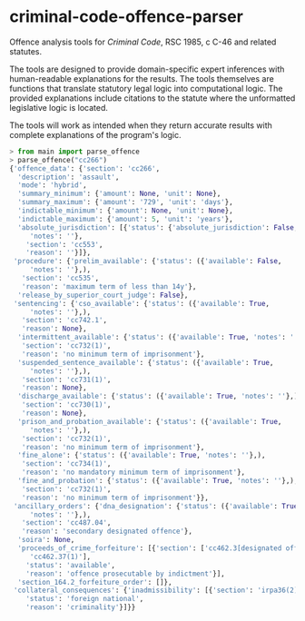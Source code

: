 # criminal-code-offence-parser
Offence analysis tools for *Criminal Code*, RSC 1985, c C-46 and related statutes.

The tools are designed to provide domain-specific expert inferences with human-readable explanations for the results. The tools themselves are functions that translate statutory legal logic into computational logic. The provided explanations include citations to the statute where the unformatted legislative logic is located.

The tools will work as intended when they return accurate results with complete explanations of the program's logic. 

```python
> from main import parse_offence
> parse_offence("cc266")
{'offence_data': {'section': 'cc266',
  'description': 'assault',
  'mode': 'hybrid',
  'summary_minimum': {'amount': None, 'unit': None},
  'summary_maximum': {'amount': '729', 'unit': 'days'},
  'indictable_minimum': {'amount': None, 'unit': None},
  'indictable_maximum': {'amount': 5, 'unit': 'years'},
  'absolute_jurisdiction': [{'status': {'absolute_jurisdiction': False,
     'notes': ''},
    'section': 'cc553',
    'reason': ''}]},
 'procedure': {'prelim_available': {'status': ({'available': False,
     'notes': ''},),
   'section': 'cc535',
   'reason': 'maximum term of less than 14y'},
  'release_by_superior_court_judge': False},
 'sentencing': {'cso_available': {'status': ({'available': True,
     'notes': ''},),
   'section': 'cc742.1',
   'reason': None},
  'intermittent_available': {'status': ({'available': True, 'notes': ''},),
   'section': 'cc732(1)',
   'reason': 'no minimum term of imprisonment'},
  'suspended_sentence_available': {'status': ({'available': True,
     'notes': ''},),
   'section': 'cc731(1)',
   'reason': None},
  'discharge_available': {'status': ({'available': True, 'notes': ''},),
   'section': 'cc730(1)',
   'reason': None},
  'prison_and_probation_available': {'status': ({'available': True,
     'notes': ''},),
   'section': 'cc732(1)',
   'reason': 'no minimum term of imprisonment'},
  'fine_alone': {'status': ({'available': True, 'notes': ''},),
   'section': 'cc734(1)',
   'reason': 'no mandatory minimum term of imprisonment'},
  'fine_and_probation': {'status': ({'available': True, 'notes': ''},),
   'section': 'cc732(1)',
   'reason': 'no minimum term of imprisonment'}},
 'ancillary_orders': {'dna_designation': {'status': ({'available': True,
     'notes': ''},),
   'section': 'cc487.04',
   'reason': 'secondary designated offence'},
  'soira': None,
  'proceeds_of_crime_forfeiture': [{'section': ['cc462.3[designated offence]',
     'cc462.37(1)'],
    'status': 'available',
    'reason': 'offence prosecutable by indictment'}],
  'section_164.2_forfeiture_order': []},
 'collateral_consequences': {'inadmissibility': [{'section': 'irpa36(2)',
    'status': 'foreign national',
    'reason': 'criminality'}]}}
```